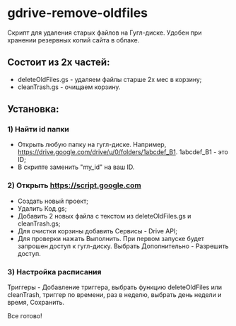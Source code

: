 # gdrive-remove-oldfiles
Скрипт для удаления старых файлов на Гугл-диске.
Удобен при хранении резервных копий сайта в облаке.

## Состоит из 2х частей:
* deleteOldFiles.gs - удаляем файлы старше 2х мес в корзину;
* cleanTrash.gs - очищаем корзину.

## Установка:
### 1) Найти id папки
* Открыть любую папку на гугл-диске. Например, https://drive.google.com/drive/u/0/folders/1abcdef_B1.
1abcdef_B1 - это ID;
* В скрипте заменить "my_id" на ваш ID.

### 2) Открыть https://script.google.com
* Создать новый проект;
* Удалить Код.gs;
* Добавить 2 новых файла с текстом из deleteOldFiles.gs и cleanTrash.gs;
* Для очистки корзины добавить Сервисы - Drive API;
* Для проверки нажать Выполнить. При первом запуске будет запрошен доступ к гугл-диску. Выбрать Дополнительно - Разрешить доступ.

### 3) Настройка расписания
Триггеры - Добавление триггера,
выбрать функцию deleteOldFiles или cleanTrash, 
триггер по времени, раз в неделю, выбрать день недели и время, Сохранить.

Все готово!
